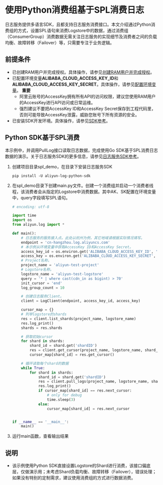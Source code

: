 # 使用Python消费组基于SPL消费日志
日志服务提供多语言SDK，且都支持日志服务消费接口。本文介绍通过Python消费组的方式，设置SPL语句来消费Logstore中的数据，通过消费组（ConsumerGroup）消费数据无需关注日志服务的实现细节及消费者之间的负载均衡、故障转移（Failover）等，只需要专注于业务逻辑。
## 前提条件
* 已创建RAM用户并完成授权。具体操作，请参见[创建RAM用户并完成授权](https://help.aliyun.com/zh/sls/using-the-openapi-example#78541bf01a5df)。
* 已配置环境变量**ALIBABA_CLOUD_ACCESS_KEY_ID**和**ALIBABA_CLOUD_ACCESS_KEY_SECRET**。具体操作，请参见[配置环境变量](https://help.aliyun.com/zh/sls/using-the-openapi-example#8e83951026slv)。
**重要**
  * 阿里云账号的AccessKey拥有所有API的访问权限，建议您使用RAM用户的AccessKey进行API访问或日常运维。
  * 强烈建议不要把AccessKey ID和AccessKey Secret保存到工程代码里，否则可能导致AccessKey泄露，威胁您账号下所有资源的安全。
* 已安装SDK开发环境。具体操作，请参见[SDK参考](https://help.aliyun.com/zh/sls/developer-reference/overview-of-log-service-sdk#reference-n3h-2sq-zdb)。
## Python SDK基于SPL消费
本示例中，并调用PullLog接口读取日志数据，完成使用Go SDK基于SPL消费日志数据的演示。关于日志服务SDK的更多信息，请参见[日志服务SDK参考](https://help.aliyun.com/zh/sls/developer-reference/overview-of-log-service-sdk#reference-n3h-2sq-zdb)。
1. 创建项目目录spl_demo，在目录下安装日志服务SDK
    ```shell
    pip install -U aliyun-log-python-sdk
    ```
2. 在spl_demo目录下创建main.py文件。创建一个消费组并启动一个消费者线程，该消费者会从指定的Logstore中消费数据。其中AK、SK配置在环境变量中，query字段填写SPL语句。
    ```python
    # encoding: utf-8

    import time
    import os
    from aliyun.log import *

    def main():
        # 日志服务的服务接入点。此处以杭州为例，其它地域请根据实际情况填写。
        endpoint = 'cn-hangzhou.log.aliyuncs.com'
        # 本示例从环境变量中获取AccessKey ID和AccessKey Secret。
        access_key_id = os.environ.get('ALIBABA_CLOUD_ACCESS_KEY_ID', '')
        access_key = os.environ.get('ALIBABA_CLOUD_ACCESS_KEY_SECRET', '')
        # Project名称。
        project_name = 'aliyun-test-project'
        # Logstore名称。
        logstore_name = 'aliyun-test-logstore'
        query = '* | where cast(cdn_in as bigint) > 70'
        init_cursor = 'end'
        log_group_count = 10

        # 创建日志服务Client。
        client = LogClient(endpoint, access_key_id, access_key)

        cursor_map = {}
        # 列举logstore的shards
        res = client.list_shards(project_name, logstore_name)
        res.log_print()
        shards = res.shards

        # 获取初始cursor
        for shard in shards:
            shard_id = shard.get('shardID')
            res = client.get_cursor(project_name, logstore_name, shard_id, init_cursor)
            cursor_map[shard_id] = res.get_cursor()

        # 循环读取每个shard的数据
        while True:
            for shard in shards:
                shard_id = shard.get('shardID')
                res = client.pull_logs(project_name, logstore_name, shard_id, cursor_map.get(shard_id), log_group_count, query=query)
                res.log_print()
                if cursor_map[shard_id] == res.next_cursor: 
                    # only for debug 
                    time.sleep(3)
                else:
                    cursor_map[shard_id] = res.next_cursor


    if __name__ == '__main__':
        main()

    ```
3. 运行main函数，查看输出结果

## 说明
* 该示例使用Python SDK直接设置Logstore的Shard进行消费，该接口偏底层，仅做演示用；未考虑Shard负载均衡、故障转移（Failover），错误处理；如果没有特别的定制需求，建议使用消费组的方式进行数据消费。
